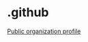 # .github

[Public organization profile](https://docs.github.com/en/organizations/collaborating-with-groups-in-organizations/customizing-your-organizations-profile)
